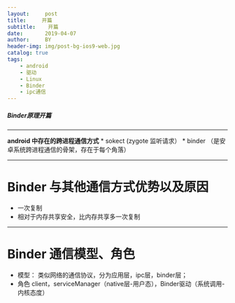 ```yaml
---
layout:     post
title:     开篇
subtitle:    开篇
date:       2019-04-07
author:     BY
header-img: img/post-bg-ios9-web.jpg
catalog: true
tags:
    - android
    - 驱动
    - Linux
    - Binder
    - ipc通信
---
```





##### Binder原理开篇
***
**android 中存在的跨进程通信方式**
*
sokect (zygote 监听请求）
*
binder （是安卓系统跨进程通信的骨架，存在于每个角落）
***
# Binder 与其他通信方式优势以及原因
+ 一次复制
+ 相对于内存共享安全，比内存共享多一次复制
***
# Binder 通信模型、角色
+ 模型：	类似网络的通信协议，分为应用层，ipc层，binder层；
+ 角色          client，serviceManager（native层-用户态），Binder驱动（系统调用-内核态度）
